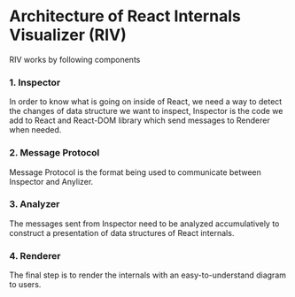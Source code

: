 # Architecture of React Internals Visualizer (RIV)

RIV works by following components

### 1. Inspector

In order to know what is going on inside of React, we need a way to detect the changes of data structure we want to inspect, Inspector is the code we add to React and React-DOM library which send messages to Renderer when needed.

### 2. Message Protocol

Message Protocol is the format being used to communicate between Inspector and Anylizer.

### 3. Analyzer

The messages sent from Inspector need to be analyzed accumulatively to construct a presentation of data structures of React internals.

### 4. Renderer

The final step is to render the internals with an easy-to-understand diagram to users.
